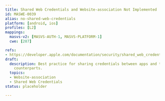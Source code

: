 ```yaml
---
title: Shared Web Credentials and Website-association Not Implemented
id: MASWE-0039
alias: no-shared-web-credentials
platform: [android, ios]
profiles: [L2]
mappings:
  masvs-v2: [MASVS-AUTH-1, MASVS-PLATFORM-1]
  cwe: [287]

refs:
- https://developer.apple.com/documentation/security/shared_web_credentials
draft:
  description: Best practice for sharing credentials between apps and their website
    counterparts.
  topics:
  - Website-association
  - Shared Web Credentials
status: placeholder

---
```


